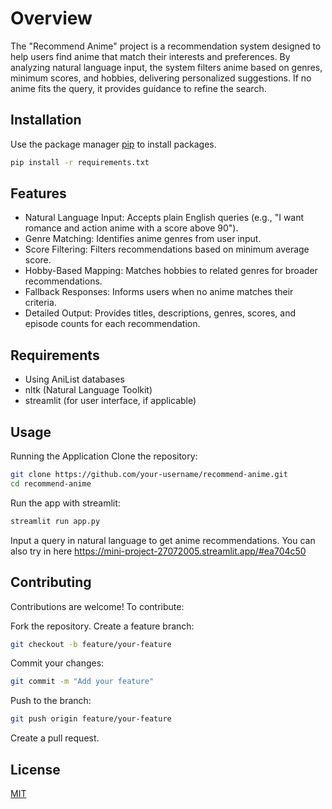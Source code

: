# Overview

The "Recommend Anime" project is a recommendation system designed to help users find anime that match their interests and preferences. By analyzing natural language input, the system filters anime based on genres, minimum scores, and hobbies, delivering personalized suggestions. If no anime fits the query, it provides guidance to refine the search.



## Installation

Use the package manager [pip](https://pip.pypa.io/en/stable/) to install packages.

```bash
pip install -r requirements.txt
```
## Features
- Natural Language Input: Accepts plain English queries (e.g., "I want romance and action anime with a score above 90").
- Genre Matching: Identifies anime genres from user input.
- Score Filtering: Filters recommendations based on minimum average score.
- Hobby-Based Mapping: Matches hobbies to related genres for broader recommendations.
- Fallback Responses: Informs users when no anime matches their criteria.
- Detailed Output: Provides titles, descriptions, genres, scores, and episode counts for each recommendation.

## Requirements

- Using AniList databases
- nltk (Natural Language Toolkit)
- streamlit (for user interface, if applicable)
## Usage
Running the Application
Clone the repository:

```bash
git clone https://github.com/your-username/recommend-anime.git
cd recommend-anime
```
Run the app with streamlit:

```bash
streamlit run app.py
```
Input a query in natural language to get anime recommendations.
You can also try in here https://mini-project-27072005.streamlit.app/#ea704c50
## Contributing
Contributions are welcome! To contribute:

Fork the repository.
Create a feature branch:
```bash
git checkout -b feature/your-feature
```
Commit your changes:
```bash
git commit -m "Add your feature"
```
Push to the branch:
```bash
git push origin feature/your-feature
```
Create a pull request.
## License

[MIT](https://choosealicense.com/licenses/mit/)
